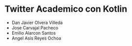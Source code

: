 # Twitter Academico con Kotlin

- Dan Javier Olvera Villeda
- Jose Carvajal Pacheco
- Emilio Alarcon Santos
- Angel Asís Reyes Ochoa
